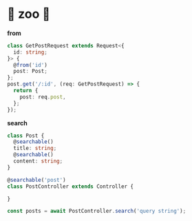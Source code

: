 :penguin: zoo :penguin:
====



__from__
```ts
class GetPostRequest extends Request<{
  id: string;
}> {
  @from('id')
  post: Post;
};
post.get('/:id', (req: GetPostRequest) => {
  return {
    post: req.post,
  };
});
```


__search__
```ts
class Post {
  @searchable()
  title: string;
  @searchable()
  content: string;
}

@searchable('post')
class PostController extends Controller {

}
```
```ts
const posts = await PostController.search('query string');
```
